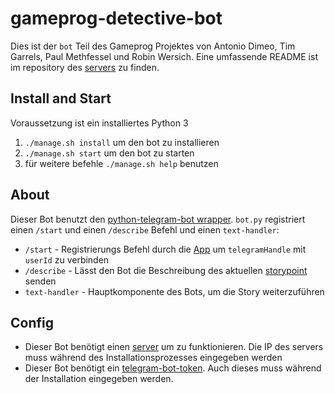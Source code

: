 # gameprog-detective-bot

Dies ist der `bot` Teil des Gameprog Projektes von Antonio Dimeo, Tim Garrels, Paul Methfessel und Robin Wersich.
Eine umfassende README ist im repository des [servers](https://github.com/EatingBacon/gameprog-detective-server) zu finden.

## Install and Start
Voraussetzung ist ein installiertes Python 3
1. `./manage.sh install` um den bot zu installieren
1. `./manage.sh start` um den bot zu starten
1. für weitere befehle `./manage.sh help` benutzen

## About
Dieser Bot benutzt den [python-telegram-bot wrapper](https://python-telegram-bot.org/). `bot.py` registriert einen `/start` und einen `/describe` Befehl und einen `text-handler`:  
- `/start` - Registrierungs Befehl durch die [App](https://github.com/ADimeo/gameprog-detective-app) um `telegramHandle` mit `userId` zu verbinden
- `/describe` - Lässt den Bot die Beschreibung des aktuellen [storypoint](https://github.com/EatingBacon/gameprog-detective-server/wiki/Story-Storypoint) senden
- `text-handler` - Hauptkomponente des Bots, um die Story weiterzuführen

## Config
- Dieser Bot benötigt einen [server](https://github.com/EatingBacon/gameprog-detective-server) um zu funktionieren. Die IP des servers muss während des Installationsprozesses eingegeben werden
- Dieser Bot benötigt ein [telegram-bot-token](https://core.telegram.org/bots#6-botfather). Auch dieses muss während der Installation eingegeben werden.
